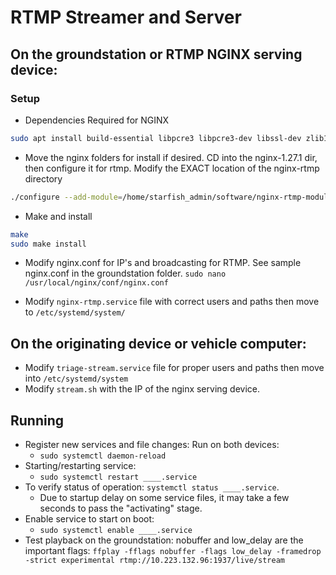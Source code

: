 # RTMP Streamer and Server


## On the groundstation or RTMP NGINX serving device:

### Setup
* Dependencies Required for NGINX

```bash
sudo apt install build-essential libpcre3 libpcre3-dev libssl-dev zlib1g zlib1g-dev
```

* Move the nginx folders for install if desired. CD into the nginx-1.27.1 dir, then configure it for rtmp. Modify the EXACT location of the nginx-rtmp directory

```bash
./configure --add-module=/home/starfish_admin/software/nginx-rtmp-module --with-http_ssl_module
```

* Make and install

```bash
make
sudo make install
```

* Modify nginx.conf for IP's and broadcasting for RTMP. See sample nginx.conf in the groundstation folder.
`sudo nano /usr/local/nginx/conf/nginx.conf`

* Modify `nginx-rtmp.service` file with correct users and paths then move to `/etc/systemd/system/`

## On the originating device or vehicle computer:
* Modify `triage-stream.service` file for proper users and paths then move into `/etc/systemd/system`
* Modify `stream.sh` with the IP of the nginx serving device.


## Running
* Register new services and file changes: Run on both devices:
	* `sudo systemctl daemon-reload`
* Starting/restarting service:
	* `sudo systemctl restart ____.service`
* To verify status of operation: `systemctl status ____.service`.
	* Due to startup delay on some service files, it may take a few seconds to pass the "activating" stage.
* Enable service to start on boot:
	* `sudo systemctl enable ____.service`
* Test playback on the groundstation: nobuffer and low_delay are the important flags: `ffplay -fflags nobuffer -flags low_delay -framedrop -strict experimental rtmp://10.223.132.96:1937/live/stream`
